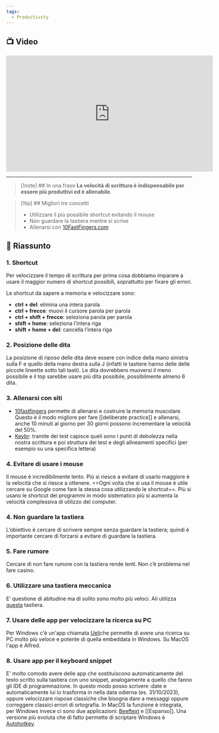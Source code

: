 ```yaml
---
tags:
  - Productivity
---
```

## 📺 Video
<div class="iframe-container">
  <iframe width="560" height="315" src="https://www.youtube.com/embed/1ArVtCQqQRE" title="YouTube video player" frameborder="0" allow="accelerometer; autoplay; clipboard-write; encrypted-media; gyroscope; picture-in-picture" allowfullscreen></iframe>
</div>

---

> [!note] ## In una frase
> **La velocità di scrittura è indispensabile per essere più produttivi ed è allenabile**.

> [!tip] ## Migliori tre concetti
> - Utilizzare il più possibile shortcut evitando il mouse
> - Non guardare la tastiera mentre si scrive
> - Allenarsi con [10FastFingers.com](http://10FastFingers.com)

## 📒 Riassunto

### 1. Shortcut
Per velocizzare il tempo di scrittura per prima cosa dobbiamo imparare a usare il maggior numero di shortcut possibili, soprattutto per fixare gli errori.

Le shortcut da sapere a memoria e velocizzare sono:

-   **ctrl + del**: elimina una intera parola
-   **ctrl + frecce**: muovi il cursore parola per parola
-   **ctrl + shift + frecce**: seleziona parola per parola
-   **shift + home**: seleziona l’intera riga
-   **shift + home + del**: cancella l’intera riga

### 2. Posizione delle dita
La posizione di riposo delle dita deve essere con indice della mano sinistra sulla F e quello della mano destra sulla J (infatti le tastiere hanno delle delle piccole lineette sotto tali tasti).
Le dita dovrebbero muoversi il meno possibile e il top sarebbe usare più dita possibile, possibilmente almeno 6 dita.

### 3. Allenarsi con siti

* [10fastfingers](https://10fastfingers.com/typing-test/italian) permette di allenarsi e costruire la memoria muscolare.
Questo è il modo migliore per fare [[deliberate practice]] e allenarsi, anche 10 minuti al giorno per 30 giorni possono incrementare la velocità del 50%.
* [Keybr](https://www.keybr.com/): tramite dei test capisce queli sono i punti di debolezza nella nostra scrittura e poi struttura dei test e degli allneamenti specifici (per esempio su una specifica lettera)

### 4. Evitare di usare i mouse

Il mouse è incredibilmente lento. Più si riesce a evitare di usarlo maggiore è la velocità che si riesce a ottenere.
==Ogni volta che si usa il mouse è utile cercare su Google come fare la stessa cosa utilizzando le shortcut==.
Più si usano le shortcut dei programmi in modo sistematico più si aumenta la velocità complessiva di utilizzo del computer.

### 4. Non guardare la tastiera

L’obiettivo è cercare di scrivere sempre senza guardare la tastiera; quindi è importante cercare di forzarsi a evitare di guardare la tastiera.

### 5. Fare rumore

Cercare di non fare rumore con la tastiera rende lenti. Non c’è problema nel fare casino.

### 6. Utilizzare una tastiera meccanica

E’ questione di abitudine ma di solito sono molto più veloci. Ali utilizza [questa](https://iqunix.store/?ac=ali&utm_source=www.youtube.com&pid=1f7180a0-8364-47df-8434-02a964b62c68) tastiera.

### 7. Usare delle app per velocizzare la ricerca su PC

Per Windows c'è un'app chiamata [Ueli](https://ueli.app/)che permette di avere una ricerca su PC molto più veloce e potente di quella embeddata in Windows.
Su MacOS l'app è Alfred.

### 8. Usare app per il keyboard snippet
E' molto comodo avere delle app che sostituiscono automaticamente del testo scritto sulla tastiera con uno snippet, analogamente a quello che fanno gli IDE di programmazione.
In questo modo posso scrivere :date e automaticamente lui lo trasforma in nella data odierna (es. 31/10/2023), oppure velocizzare rispose classiche che bisogna dare a messaggi oppure correggere classici errori di ortografia.
In MacOS la funzione è integrata, per Windows invece ci sono due applicazioni: [Beeftext](https://github.com/xmichelo/Beeftext) e [[Espanso]].
Una versione più evoluta che di fatto permette di scriptare Windows è [Autohotkey](https://www.autohotkey.com/).

